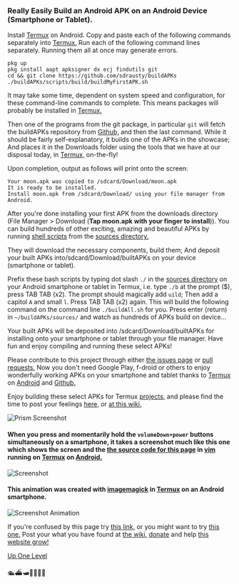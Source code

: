 ### Really Easily Build an Android APK on an Android Device (Smartphone or Tablet).

Install [Termux](https://termux.com/) on Android. Copy and paste each of the following commands separately into [Termux.](https://termux.com/) Run each of the following command lines separately. Running them all at once may generate errors. 

```
pkg up
pkg install aapt apksigner dx ecj findutils git
cd && git clone https://github.com/sdrausty/buildAPKs
./buildAPKs/scripts/build/buildMyFirstAPK.sh

```

It may take some time, dependent on system speed and configuration, for these command-line commands to complete. This means packages will probably be installed in [Termux.](https://termux.com/) 

Then one of the programs from the git package, in particular `git` will fetch the buildAPKs repository from [Github,](https://github.com) and then the last command. While it should be fairly self-explanatory, it builds one of the APKs in the showcase; And places it in the Downloads folder using the tools that we have at our disposal today, in [Termux,](https://termux.com/) on-the-fly!

Upon completion, output as follows will print onto the screen:


```
Your moon.apk was copied to /sdcard/Download/moon.apk
It is ready to be installed.
Install moon.apk from /sdcard/Download/ using your file manager from Android.
```

After you're done installing your first APK from the downloads directory (File Manager > Download (**Tap moon.apk with your finger to install**)). You can build hundreds of other exciting, amazing and beautiful APKs by running [shell scripts](https://github.com/sdrausty/buildAPKs/tree/master/scripts/build) from the [sources directory.](https://github.com/sdrausty/buildAPKs/tree/master/sources)

They will download the necessary components, build them; And deposit your built APKs into/sdcard/Download/builtAPKs on your device (smartphone or tablet).

Prefix these bash scripts by typing dot slash `./` in the [sources directory](https://github.com/sdrausty/buildAPKs/tree/master/sources)  on your Android smartphone or tablet in Termux, i.e. type `./b` at the prompt ($), press TAB TAB (x2). The prompt should magically add `uild`; Then add a capitol `A` and small `l`. Press TAB TAB (x2) again. This will build the following command on the command line `./buildAll.sh` for you. Press enter (return) in `~/buildAPKs/sources/` and watch as hundreds of APKs build on device...

Your built APKs will be deposited into /sdcard/Download/builtAPKs for installing onto your smartphone or tablet through your file manager. Have fun and enjoy compiling and running these select APKs!

Please contribute to this project through either [the issues page](https://github.com/sdrausty/buildAPKs/issues) or [pull requests.](https://github.com/sdrausty/buildAPKs/pulls) Now you don't need Google Play, f-droid or others to enjoy wonderfully working APKs on your smartphone and tablet thanks to [Termux](./pages/asac) on [Android](https://source.android.com/) and [Github.](https://github.com)

Enjoy building these select APKs for Termux [projects,](https://github.com/sdrausty/buildAPKs/tree/master/sources) and please find the time to post your feelings [here,](https://github.com/sdrausty/buildAPKs/issues) or [at this wiki.](https://github.com/sdrausty/buildAPKs/wiki
)

![Prism Screenshot](./bitpics/prism.png)

#### When you press and momentarily hold the `volumeDown+power` buttons simultaneously on a smartphone, it takes a screenshot much like this one which shows the screen and the [the source code for this page](https://raw.githubusercontent.com/sdrausty/buildAPKs/master/docs/reallyEasilyBuildAndroidAPKsOnDevice.md) in [vim](http://www.vim.org/git.php) running on [Termux](./pages/asac) on [Android.](https://source.android.com/)

![Screenshot](./bitpics/reallyEasilyBuildAndroidAPKsOnDevice.png)

#### This animation was created with [imagemagick](https://sdrausty.github.io/pages/im.html) in [Termux](https://sdrausty.github.io/pages/asac.html) on an Android smartphone.

![Screenshot Animation](./bitpics/ps1.gif)

If you're confused by this page try [this link,](http://tldp.org/) or you might want to try [this one.](https://www.debian.org/doc/) Post your what you have found at [the wiki,](https://github.com/sdrausty/buildAPKs/wiki) [donate](https://sdrausty.github.io/pages/donate) and help [this website grow!](https://sdrausty.github.io/)

[Up One Level](./../)

🛳⛴🛥🚢🚤🚣⛵

